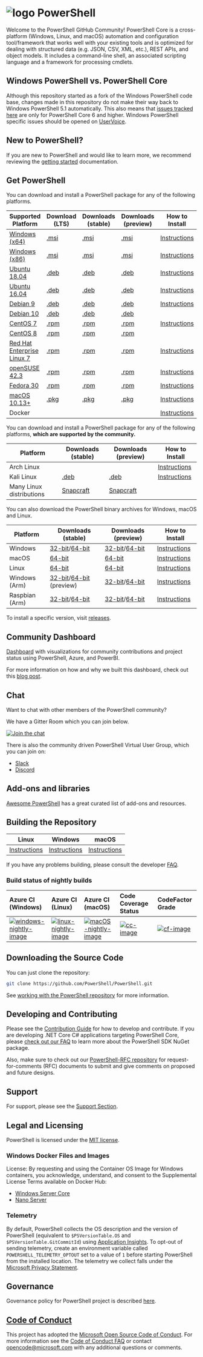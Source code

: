# ![logo][] PowerShell

Welcome to the PowerShell GitHub Community!
PowerShell Core is a cross-platform (Windows, Linux, and macOS) automation and configuration tool/framework that works well with your existing tools and is optimized
for dealing with structured data (e.g. JSON, CSV, XML, etc.), REST APIs, and object models.
It includes a command-line shell, an associated scripting language and a framework for processing cmdlets.

[logo]: https://raw.githubusercontent.com/PowerShell/PowerShell/master/assets/ps_black_64.svg?sanitize=true

## Windows PowerShell vs. PowerShell Core

Although this repository started as a fork of the Windows PowerShell code base, changes made in this repository do not make their way back to Windows PowerShell 5.1 automatically.
This also means that [issues tracked here][issues] are only for PowerShell Core 6 and higher.
Windows PowerShell specific issues should be opened on [UserVoice][].

[issues]: https://github.com/PowerShell/PowerShell/issues
[UserVoice]: https://windowsserver.uservoice.com/forums/301869-powershell

## New to PowerShell?

If you are new to PowerShell and would like to learn more, we recommend reviewing the [getting started][] documentation.

[getting started]: https://github.com/PowerShell/PowerShell/tree/master/docs/learning-powershell

## Get PowerShell

You can download and install a PowerShell package for any of the following platforms.

| Supported Platform                         | Download (LTS)          | Downloads (stable)      | Downloads (preview)   | How to Install                |
| -------------------------------------------| ------------------------| ------------------------| ----------------------| ------------------------------|
| [Windows (x64)][corefx-win]                | [.msi][rl-windows-64]   | [.msi][rl-windows-64]   | [.msi][pv-windows-64] | [Instructions][in-windows]    |
| [Windows (x86)][corefx-win]                | [.msi][rl-windows-86]   | [.msi][rl-windows-86]   | [.msi][pv-windows-86] | [Instructions][in-windows]    |
| [Ubuntu 18.04][corefx-linux]               | [.deb][lts-ubuntu18]    | [.deb][rl-ubuntu18]     | [.deb][pv-ubuntu18]   | [Instructions][in-ubuntu18]   |
| [Ubuntu 16.04][corefx-linux]               | [.deb][lts-ubuntu16]    | [.deb][rl-ubuntu16]     | [.deb][pv-ubuntu16]   | [Instructions][in-ubuntu16]   |
| [Debian 9][corefx-linux]                   | [.deb][lts-debian9]     | [.deb][rl-debian9]      | [.deb][pv-debian9]    | [Instructions][in-deb9]       |
| [Debian 10][corefx-linux]                  | [.deb][lts-debian10]    | [.deb][rl-debian10]     | [.deb][pv-debian10]   |                               |
| [CentOS 7][corefx-linux]                   | [.rpm][lts-centos]      | [.rpm][rl-centos]       | [.rpm][pv-centos]     | [Instructions][in-centos]     |
| [CentOS 8][corefx-linux]                   | [.rpm][lts-centos8]     | [.rpm][rl-centos8]      | [.rpm][pv-centos8]    |                               |
| [Red Hat Enterprise Linux 7][corefx-linux] | [.rpm][lts-centos]      | [.rpm][rl-centos]       | [.rpm][pv-centos]     | [Instructions][in-rhel7]      |
| [openSUSE 42.3][corefx-linux]              | [.rpm][lts-centos]      | [.rpm][rl-centos]       | [.rpm][pv-centos]     | [Instructions][in-opensuse]   |
| [Fedora 30][corefx-linux]                  | [.rpm][lts-centos]      | [.rpm][rl-centos]       | [.rpm][pv-centos]     | [Instructions][in-fedora]     |
| [macOS 10.13+][corefx-macos]               | [.pkg][lts-macos]       | [.pkg][rl-macos]        | [.pkg][pv-macos]      | [Instructions][in-macos]      |
| Docker                                     |                         |                         |                       | [Instructions][in-docker]     |

You can download and install a PowerShell package for any of the following platforms, **which are supported by the community.**

| Platform                 | Downloads (stable)      | Downloads (preview)           | How to Install                |
| -------------------------| ------------------------| ----------------------------- | ------------------------------|
| Arch Linux               |                         |                               | [Instructions][in-archlinux]  |
| Kali Linux               | [.deb][rl-ubuntu16]     | [.deb][pv-ubuntu16]           | [Instructions][in-kali]       |
| Many Linux distributions | [Snapcraft][rl-snap]    | [Snapcraft][pv-snap]          |                               |

You can also download the PowerShell binary archives for Windows, macOS and Linux.

| Platform       | Downloads (stable)                                  | Downloads (preview)                             | How to Install                                 |
| ---------------| --------------------------------------------------- | ------------------------------------------------| -----------------------------------------------|
| Windows        | [32-bit][rl-winx86-zip]/[64-bit][rl-winx64-zip]     | [32-bit][pv-winx86-zip]/[64-bit][pv-winx64-zip] | [Instructions][in-windows-zip]                 |
| macOS          | [64-bit][rl-macos-tar]                              | [64-bit][pv-macos-tar]                          | [Instructions][in-tar-macos]                   |
| Linux          | [64-bit][rl-linux-tar]                              | [64-bit][pv-linux-tar]                          | [Instructions][in-tar-linux]                   |
| Windows (Arm)  | [32-bit][rl-winarm]/[64-bit][rl-winarm64] (preview) | [32-bit][pv-winarm]/[64-bit][pv-winarm64]       | [Instructions][in-arm]                         |
| Raspbian (Arm) | [32-bit][rl-arm32]/[64-bit][rl-arm64]               | [32-bit][pv-arm32]/[64-bit][pv-arm64]           | [Instructions][in-raspbian]                    |

[lts-ubuntu18]: https://github.com/PowerShell/PowerShell/releases/download/v7.0.1/powershell-lts_7.0.1-1.ubuntu.18.04_amd64.deb
[lts-ubuntu16]: https://github.com/PowerShell/PowerShell/releases/download/v7.0.1/powershell-lts_7.0.1-1.ubuntu.16.04_amd64.deb
[lts-debian9]: https://github.com/PowerShell/PowerShell/releases/download/v7.0.1/powershell-lts_7.0.1-1.debian.9_amd64.deb
[lts-debian10]: https://github.com/PowerShell/PowerShell/releases/download/v7.0.1/powershell-lts_7.0.1-1.debian.10_amd64.deb
[lts-centos]: https://github.com/PowerShell/PowerShell/releases/download/v7.0.1/powershell-lts-7.0.1-1.rhel.7.x86_64.rpm
[lts-centos8]: https://github.com/PowerShell/PowerShell/releases/download/v7.0.1/powershell-lts-7.0.1-1.centos.8.x86_64.rpm
[lts-macos]: https://github.com/PowerShell/PowerShell/releases/download/v7.0.1/powershell-lts-7.0.1-osx-x64.pkg

[rl-windows-64]: https://github.com/PowerShell/PowerShell/releases/download/v7.0.1/PowerShell-7.0.1-win-x64.msi
[rl-windows-86]: https://github.com/PowerShell/PowerShell/releases/download/v7.0.1/PowerShell-7.0.1-win-x86.msi
[rl-ubuntu18]: https://github.com/PowerShell/PowerShell/releases/download/v7.0.1/powershell_7.0.1-1.ubuntu.18.04_amd64.deb
[rl-ubuntu16]: https://github.com/PowerShell/PowerShell/releases/download/v7.0.1/powershell_7.0.1-1.ubuntu.16.04_amd64.deb
[rl-debian9]: https://github.com/PowerShell/PowerShell/releases/download/v7.0.1/powershell_7.0.1-1.debian.9_amd64.deb
[rl-debian10]: https://github.com/PowerShell/PowerShell/releases/download/v7.0.1/powershell_7.0.1-1.debian.10_amd64.deb
[rl-centos]: https://github.com/PowerShell/PowerShell/releases/download/v7.0.1/powershell-7.0.1-1.rhel.7.x86_64.rpm
[rl-centos8]: https://github.com/PowerShell/PowerShell/releases/download/v7.0.1/powershell-7.0.1-1.centos.8.x86_64.rpm
[rl-macos]: https://github.com/PowerShell/PowerShell/releases/download/v7.0.1/powershell-7.0.1-osx-x64.pkg
[rl-winarm]: https://github.com/PowerShell/PowerShell/releases/download/v7.0.1/PowerShell-7.0.1-win-arm32.zip
[rl-winarm64]: https://github.com/PowerShell/PowerShell/releases/download/v7.0.1/PowerShell-7.0.1-win-arm64.zip
[rl-winx86-zip]: https://github.com/PowerShell/PowerShell/releases/download/v7.0.1/PowerShell-7.0.1-win-x86.zip
[rl-winx64-zip]: https://github.com/PowerShell/PowerShell/releases/download/v7.0.1/PowerShell-7.0.1-win-x64.zip
[rl-macos-tar]: https://github.com/PowerShell/PowerShell/releases/download/v7.0.1/powershell-7.0.1-osx-x64.tar.gz
[rl-linux-tar]: https://github.com/PowerShell/PowerShell/releases/download/v7.0.1/powershell-7.0.1-linux-x64.tar.gz
[rl-arm32]: https://github.com/PowerShell/PowerShell/releases/download/v7.0.1/powershell-7.0.1-linux-arm32.tar.gz
[rl-arm64]: https://github.com/PowerShell/PowerShell/releases/download/v7.0.1/powershell-7.0.1-linux-arm64.tar.gz
[rl-snap]: https://snapcraft.io/powershell

[pv-windows-64]: https://github.com/PowerShell/PowerShell/releases/download/v7.1.0-preview.3/PowerShell-7.1.0-preview.3-win-x64.msi
[pv-windows-86]: https://github.com/PowerShell/PowerShell/releases/download/v7.1.0-preview.3/PowerShell-7.1.0-preview.3-win-x86.msi
[pv-ubuntu18]: https://github.com/PowerShell/PowerShell/releases/download/v7.1.0-preview.3/powershell-preview_7.1.0-preview.3-1.ubuntu.18.04_amd64.deb
[pv-ubuntu16]: https://github.com/PowerShell/PowerShell/releases/download/v7.1.0-preview.3/powershell-preview_7.1.0-preview.3-1.ubuntu.16.04_amd64.deb
[pv-debian9]: https://github.com/PowerShell/PowerShell/releases/download/v7.1.0-preview.3/powershell-preview_7.1.0-preview.3-1.debian.9_amd64.deb
[pv-debian10]: https://github.com/PowerShell/PowerShell/releases/download/v7.1.0-preview.3/powershell-preview_7.1.0-preview.3-1.debian.10_amd64.deb
[pv-centos]: https://github.com/PowerShell/PowerShell/releases/download/v7.1.0-preview.3/powershell-preview-7.1.0_preview.3-1.rhel.7.x86_64.rpm
[pv-centos8]: https://github.com/PowerShell/PowerShell/releases/download/v7.1.0-preview.3/powershell-preview-7.1.0_preview.3-1.centos.8.x86_64.rpm
[pv-macos]: https://github.com/PowerShell/PowerShell/releases/download/v7.1.0-preview.3/powershell-7.1.0-preview.3-osx-x64.pkg
[pv-winarm]: https://github.com/PowerShell/PowerShell/releases/download/v7.1.0-preview.3/PowerShell-7.1.0-preview.3-win-arm32.zip
[pv-winarm64]: https://github.com/PowerShell/PowerShell/releases/download/v7.1.0-preview.3/PowerShell-7.1.0-preview.3-win-arm64.zip
[pv-winx86-zip]: https://github.com/PowerShell/PowerShell/releases/download/v7.1.0-preview.3/PowerShell-7.1.0-preview.3-win-x86.zip
[pv-winx64-zip]: https://github.com/PowerShell/PowerShell/releases/download/v7.1.0-preview.3/PowerShell-7.1.0-preview.3-win-x64.zip
[pv-macos-tar]: https://github.com/PowerShell/PowerShell/releases/download/v7.1.0-preview.3/powershell-7.1.0-preview.3-osx-x64.tar.gz
[pv-linux-tar]: https://github.com/PowerShell/PowerShell/releases/download/v7.1.0-preview.3/powershell-7.1.0-preview.3-linux-x64.tar.gz
[pv-arm32]: https://github.com/PowerShell/PowerShell/releases/download/v7.1.0-preview.3/powershell-7.1.0-preview.3-linux-arm32.tar.gz
[pv-arm64]: https://github.com/PowerShell/PowerShell/releases/download/v7.1.0-preview.3/powershell-7.1.0-preview.3-linux-arm64.tar.gz
[pv-snap]: https://snapcraft.io/powershell-preview

[in-windows]: https://docs.microsoft.com/powershell/scripting/install/installing-powershell-core-on-windows
[in-ubuntu16]: https://docs.microsoft.com/powershell/scripting/install/installing-powershell-core-on-linux#ubuntu-1604
[in-ubuntu18]: https://docs.microsoft.com/powershell/scripting/install/installing-powershell-core-on-linux#ubuntu-1804
[in-deb9]: https://docs.microsoft.com/powershell/scripting/install/installing-powershell-core-on-linux#debian-9
[in-centos]: https://docs.microsoft.com/powershell/scripting/install/installing-powershell-core-on-linux#centos-7
[in-rhel7]: https://docs.microsoft.com/powershell/scripting/install/installing-powershell-core-on-linux#red-hat-enterprise-linux-rhel-7
[in-opensuse]: https://docs.microsoft.com/powershell/scripting/install/installing-powershell-core-on-linux#opensuse
[in-fedora]: https://docs.microsoft.com/powershell/scripting/install/installing-powershell-core-on-linux#fedora
[in-archlinux]: https://docs.microsoft.com/powershell/scripting/install/installing-powershell-core-on-linux#arch-linux
[in-macos]: https://docs.microsoft.com/powershell/scripting/install/installing-powershell-core-on-macos
[in-docker]: https://github.com/PowerShell/PowerShell-Docker
[in-kali]: https://docs.microsoft.com/powershell/scripting/install/installing-powershell-core-on-linux#kali
[in-windows-zip]: https://docs.microsoft.com/powershell/scripting/install/installing-powershell-core-on-windows#zip
[in-tar-linux]: https://docs.microsoft.com/powershell/scripting/install/installing-powershell-core-on-linux#binary-archives
[in-tar-macos]: https://docs.microsoft.com/powershell/scripting/install/installing-powershell-core-on-macos#binary-archives
[in-raspbian]: https://docs.microsoft.com/powershell/scripting/install/installing-powershell-core-on-linux#raspbian
[in-arm]: https://docs.microsoft.com/powershell/scripting/install/powershell-core-on-arm
[corefx-win]:https://github.com/dotnet/core/blob/master/release-notes/3.0/3.0-supported-os.md#windows
[corefx-linux]:https://github.com/dotnet/core/blob/master/release-notes/3.0/3.0-supported-os.md#linux
[corefx-macos]:https://github.com/dotnet/core/blob/master/release-notes/3.0/3.0-supported-os.md#macos

To install a specific version, visit [releases](https://github.com/PowerShell/PowerShell/releases).

## Community Dashboard

[Dashboard](https://aka.ms/psgithubbi) with visualizations for community contributions and project status using PowerShell, Azure, and PowerBI.

For more information on how and why we built this dashboard, check out this [blog post](https://devblogs.microsoft.com/powershell/powershell-open-source-community-dashboard/).

## Chat

Want to chat with other members of the PowerShell community?

We have a Gitter Room which you can join below.

[![Join the chat](https://img.shields.io/static/v1.svg?label=chat&message=on%20gitter&color=informational&logo=gitter)](https://gitter.im/PowerShell/PowerShell?utm_source=badge&utm_medium=badge&utm_campaign=pr-badge&utm_content=badge)

There is also the community driven PowerShell Virtual User Group, which you can join on:

* [Slack](https://aka.ms/psslack)
* [Discord](https://aka.ms/psdiscord)

## Add-ons and libraries

[Awesome PowerShell](https://github.com/janikvonrotz/awesome-powershell) has a great curated list of add-ons and resources.

## Building the Repository

| Linux                    | Windows                    | macOS                   |
|--------------------------|----------------------------|------------------------|
| [Instructions][bd-linux] | [Instructions][bd-windows] | [Instructions][bd-macOS] |

If you have any problems building, please consult the developer [FAQ][].

### Build status of nightly builds

| Azure CI (Windows)                       | Azure CI (Linux)                               | Azure CI (macOS)                               | Code Coverage Status     | CodeFactor Grade         |
|:-----------------------------------------|:-----------------------------------------------|:-----------------------------------------------|:-------------------------|:-------------------------|
| [![windows-nightly-image][]][windows-nightly-site] | [![linux-nightly-image][]][linux-nightly-site] | [![macOS-nightly-image][]][macos-nightly-site] | [![cc-image][]][cc-site] | [![cf-image][]][cf-site] |

[bd-linux]: https://github.com/PowerShell/PowerShell/tree/master/docs/building/linux.md
[bd-windows]: https://github.com/PowerShell/PowerShell/tree/master/docs/building/windows-core.md
[bd-macOS]: https://github.com/PowerShell/PowerShell/tree/master/docs/building/macos.md

[FAQ]: https://github.com/PowerShell/PowerShell/tree/master/docs/FAQ.md

[windows-nightly-site]: https://powershell.visualstudio.com/PowerShell/_build/latest?definitionId=32
[linux-nightly-site]: https://powershell.visualstudio.com/PowerShell/_build?definitionId=23
[macos-nightly-site]: https://powershell.visualstudio.com/PowerShell/_build?definitionId=24
[windows-nightly-image]: https://powershell.visualstudio.com/PowerShell/_apis/build/status/PowerShell-CI-Windows-daily
[linux-nightly-image]: https://powershell.visualstudio.com/PowerShell/_apis/build/status/PowerShell-CI-linux-daily?branchName=master
[macOS-nightly-image]: https://powershell.visualstudio.com/PowerShell/_apis/build/status/PowerShell-CI-macos-daily?branchName=master
[cc-site]: https://codecov.io/gh/PowerShell/PowerShell
[cc-image]: https://codecov.io/gh/PowerShell/PowerShell/branch/master/graph/badge.svg
[cf-site]: https://www.codefactor.io/repository/github/powershell/powershell
[cf-image]: https://www.codefactor.io/repository/github/powershell/powershell/badge

## Downloading the Source Code

You can just clone the repository:

```sh
git clone https://github.com/PowerShell/PowerShell.git
```

See [working with the PowerShell repository](https://github.com/PowerShell/PowerShell/tree/master/docs/git) for more information.

## Developing and Contributing

Please see the [Contribution Guide][] for how to develop and contribute.
If you are developing .NET Core C# applications targeting PowerShell Core, please [check out our FAQ][] to learn more about the PowerShell SDK NuGet package.

Also, make sure to check out our [PowerShell-RFC repository](https://github.com/powershell/powershell-rfc) for request-for-comments (RFC) documents to submit and give comments on proposed and future designs.

[Contribution Guide]: https://github.com/PowerShell/PowerShell/blob/master/.github/CONTRIBUTING.md
[check out our FAQ]: https://github.com/PowerShell/PowerShell/tree/master/docs/FAQ.md#where-do-i-get-the-powershell-core-sdk-package

## Support

For support, please see the [Support Section][].

[Support Section]: https://github.com/PowerShell/PowerShell/tree/master/.github/SUPPORT.md

## Legal and Licensing

PowerShell is licensed under the [MIT license][].

[MIT license]: https://github.com/PowerShell/PowerShell/tree/master/LICENSE.txt

### Windows Docker Files and Images

License: By requesting and using the Container OS Image for Windows containers, you acknowledge, understand, and consent to the Supplemental License Terms available on Docker Hub:

- [Windows Server Core](https://hub.docker.com/r/microsoft/windowsservercore/)
- [Nano Server](https://hub.docker.com/r/microsoft/nanoserver/)

### Telemetry

By default, PowerShell collects the OS description and the version of PowerShell (equivalent to `$PSVersionTable.OS` and `$PSVersionTable.GitCommitId`) using [Application Insights](https://azure.microsoft.com/services/application-insights/).
To opt-out of sending telemetry, create an environment variable called `POWERSHELL_TELEMETRY_OPTOUT` set to a value of `1` before starting PowerShell from the installed location.
The telemetry we collect falls under the [Microsoft Privacy Statement](https://privacy.microsoft.com/privacystatement/).

## Governance

Governance policy for PowerShell project is described [here][].

[here]: https://github.com/PowerShell/PowerShell/blob/master/docs/community/governance.md

## [Code of Conduct][conduct-md]

This project has adopted the [Microsoft Open Source Code of Conduct][conduct-code].
For more information see the [Code of Conduct FAQ][conduct-FAQ] or contact [opencode@microsoft.com][conduct-email] with any additional questions or comments.

[conduct-code]: https://opensource.microsoft.com/codeofconduct/
[conduct-FAQ]: https://opensource.microsoft.com/codeofconduct/faq/
[conduct-email]: mailto:opencode@microsoft.com
[conduct-md]: https://github.com/PowerShell/PowerShell/tree/master/CODE_OF_CONDUCT.md
